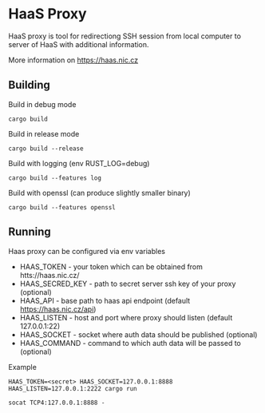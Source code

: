 # HaaS Proxy

HaaS proxy is tool for redirectiong SSH session from local computer
to server of HaaS with additional information.

More information on https://haas.nic.cz

## Building
Build in debug mode
```
cargo build
```

Build in release mode
```
cargo build --release
```

Build with logging (env RUST_LOG=debug)
```
cargo build --features log
```

Build with openssl (can produce slightly smaller binary)
```
cargo build --features openssl
```

## Running

Haas proxy can be configured via env variables

* HAAS_TOKEN - your token which can be obtained from htts://haas.nic.cz/
* HAAS_SECRED_KEY - path to secret server ssh key of your proxy (optional)
* HAAS_API - base path to haas api endpoint (default https://haas.nic.cz/api)
* HAAS_LISTEN - host and port where proxy should listen (default 127.0.0.1:22)
* HAAS_SOCKET - socket where auth data should be published (optional)
* HAAS_COMMAND - command to which auth data will be passed to (optional)

Example
```
HAAS_TOKEN=<secret> HAAS_SOCKET=127.0.0.1:8888  HAAS_LISTEN=127.0.0.1:2222 cargo run
```

```
socat TCP4:127.0.0.1:8888 -  
```
